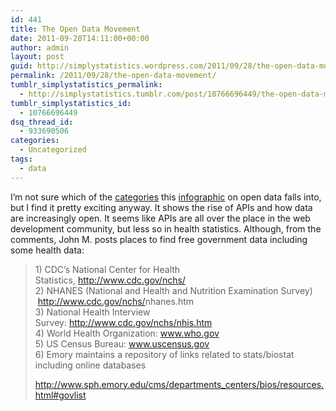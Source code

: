 ```yaml
---
id: 441
title: The Open Data Movement
date: 2011-09-28T14:11:00+00:00
author: admin
layout: post
guid: http://simplystatistics.wordpress.com/2011/09/28/the-open-data-movement
permalink: /2011/09/28/the-open-data-movement/
tumblr_simplystatistics_permalink:
  - http://simplystatistics.tumblr.com/post/10766696449/the-open-data-movement
tumblr_simplystatistics_id:
  - 10766696449
dsq_thread_id:
  - 933690506
categories:
  - Uncategorized
tags:
  - data
---
```

I&#8217;m not sure which of the <a href="http://simplystatistics.tumblr.com/post/10524782074/most-popular-infographics" target="_blank">categories</a> this <a href="http://visually.visually.netdna-cdn.com/TheOpenDataMovement_4e80e4e7c6495.jpg" target="_blank">infographic</a> on open data falls into, but I find it pretty exciting anyway. It shows the rise of APIs and how data are increasingly open. It seems like APIs are all over the place in the web development community, but less so in health statistics. Although, from the comments, John M. posts places to find free government data including some health data: 

> <span>1) CDC&#8217;s National Center for Health Statistics, <a target="_blank" href="http://www.cdc.gov/nchs/"><a href="http://www.cdc.gov/nchs/" target="_blank">http://www.cdc.gov/nchs/</a></a><br />2) <span class="il">NHANES</span> (National and Health and Nutrition Examination Survey)  <a href="http://www.cdc.gov/nchs/nhanes.htm" target="_blank"><a href="http://www.cdc.gov/nchs/" target="_blank">http://www.cdc.gov/nchs/</a><span class="il">nhanes</span>.htm</a><br />3) National Health Interview Survey: <a target="_blank" href="http://www.cdc.gov/nchs/nhis.htm"><a href="http://www.cdc.gov/nchs/nhis.htm" target="_blank">http://www.cdc.gov/nchs/nhis.htm</a></a><br />4) World Health Organization: <a target="_blank" href="http://www.who.gov/"><a href="http://www.who.gov" target="_blank">www.who.gov</a></a><br />5) US Census Bureau: <a target="_blank" href="http://www.uscensus.gov/"><a href="http://www.uscensus.gov" target="_blank">www.uscensus.gov</a></a><br />6) Emory maintains a repository of links related to stats/biostat including online databases </span>
> 
> <span><a target="_blank" href="http://www.sph.emory.edu/cms/departments_centers/bios/resources.html#govlist"><a href="http://www.sph.emory.edu/cms/departments_centers/bios/resources.html#govlist" target="_blank">http://www.sph.emory.edu/cms/departments_centers/bios/resources.html#govlist</a></a></span>